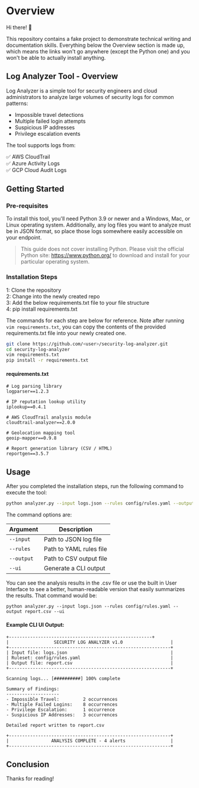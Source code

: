 # Overview 
Hi there! 👋

This repository contains a fake project to demonstrate technical writing and documentation skills. Everything below the Overview section is made up, which means the links won't go anywhere (except the Python one) and you won't be able to actually install anything.

## Log Analyzer Tool - Overview
Log Analyzer is a simple tool for security engineers and cloud administrators to analyze large volumes of security logs for common patterns:

* Impossible travel detections
* Multiple failed login attempts
* Suspicious IP addresses
* Privilege escalation events

The tool supports logs from:

✅ AWS CloudTrail\
✅ Azure Activity Logs\
✅ GCP Cloud Audit Logs


## Getting Started
### Pre-requisites
To install this tool, you'll need Python 3.9 or newer and a Windows, Mac, or Linux operating system. Additionally, any log files you want to analyze must be in JSON format, so place those logs somewhere easily accessible on your endpoint.

>This guide does not cover installing Python. Please visit the official Python site: https://www.python.org/ to download and install for your particular operating system.


### Installation Steps 
1: Clone the repository\
2: Change into the newly created repo\
3: Add the below requirements.txt file to your file structure\
4: pip install requirements.txt

The commands for each step are below for reference. Note after running `vim requirements.txt`, you can copy the contents of the provided requirements.txt file into your newly created one.

``` bash
git clone https://github.com/<user>/security-log-analyzer.git
cd security-log-analyzer
vim requirements.txt 
pip install -r requirements.txt
```

#### requirements.txt
```
# Log parsing library
logparser==1.2.3

# IP reputation lookup utility
iplookup==0.4.1

# AWS CloudTrail analysis module
cloudtrail-analyzer==2.0.0

# Geolocation mapping tool
geoip-mapper==0.9.8

# Report generation library (CSV / HTML)
reportgen==3.5.7
```
## Usage
After you completed the installation steps, run the following command to execute the tool:
``` bash
python analyzer.py --input logs.json --rules config/rules.yaml --output report.csv
```
The command options are:

| Argument      | Description |
| -----------   | ----------- |
| `--input`     | Path to JSON log file|
| `--rules`     | Path to YAML rules file|
| `--output`    | Path to CSV output file|
| `--ui`        | Generate a CLI output|

You can see the analysis results in the .csv file or use the built in User Interface to see a better, human-readable version that easily summarizes the results. That command would be:

```python analyzer.py --input logs.json --rules config/rules.yaml --output report.csv --ui```

#### Example CLI UI Output:
```
+------------------------------------------------------+
|                 SECURITY LOG ANALYZER v1.0                  |
+-------------------------------------------------------------+
| Input file: logs.json                                       |
| Ruleset: config/rules.yaml                                  |
| Output file: report.csv                                     |
+-------------------------------------------------------------+

Scanning logs... [##########] 100% complete

Summary of Findings:
--------------------
- Impossible Travel:         2 occurrences
- Multiple Failed Logins:    8 occurrences
- Privilege Escalation:      1 occurrence
- Suspicious IP Addresses:   3 occurrences

Detailed report written to report.csv

+-------------------------------------------------------------+
|                ANALYSIS COMPLETE - 4 alerts                 |
+-------------------------------------------------------------+
```

## Conclusion
Thanks for reading!